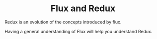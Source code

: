 <h1 align='center'>
Flux and Redux
</h1>

Redux is an evolution of the concepts introduced by flux.

Having a general understanding of Flux will help you understand Redux.



